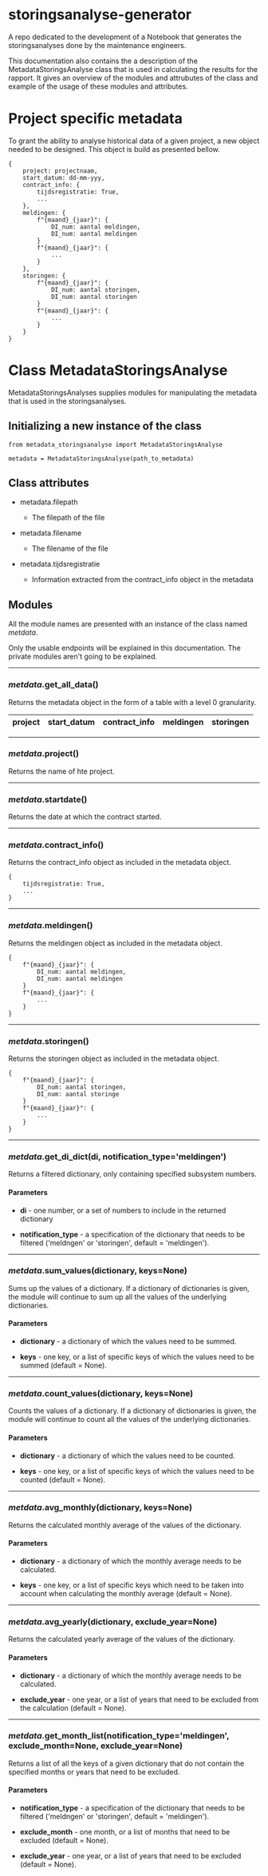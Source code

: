 # storingsanalyse-generator
A repo dedicated to the development of a Notebook that generates the storingsanalyses done by the maintenance engineers.

This documentation also contains the a description of the MetadataStoringsAnalyse class that is used in calculating 
the results for the rapport. It gives an overview of the modules and attrubutes of the class and example of the usage 
of these modules and attributes.

# Project specific metadata
To grant the ability to analyse historical data of a given project, a new object needed to be designed. This object is 
build as presented bellow.
```
{
    project: projectnaam,
    start_datum: dd-mm-yyy,
    contract_info: {
        tijdsregistratie: True,
        ...
    },
    meldingen: {
        f"{maand}_{jaar}": {
            DI_num: aantal meldingen,
            DI_num: aantal meldingen
        }
        f"{maand}_{jaar}": {
            ...
        }
    },
    storingen: {
        f"{maand}_{jaar}": {
            DI_num: aantal storingen,
            DI_num: aantal storingen
        }
        f"{maand}_{jaar}": {
            ...
        }
    }
}
```
# Class MetadataStoringsAnalyse
MetadataStoringsAnalyses supplies modules for manipulating the metadata that is used in the storingsanalyses.

## Initializing a new instance of the class
```
from metadata_storingsanalyse import MetadataStoringsAnalyse

metadata = MetadataStoringsAnalyse(path_to_metadata)
```

## Class attributes
- metadata.filepath
  
    - The filepath of the file

- metadata.filename

    - The filename of the file

- metadata.tijdsregistratie

    - Information extracted from the contract_info object in the metadata
    
## Modules

All the module names are presented with an instance of the class named *metdata*. 

Only the usable endpoints will be explained in this documentation. The private modules aren't going to be explained.

---
### *metdata*.get_all_data()

Returns the metadata object in the form of a table with a level 0 granularity.
	
|project|start_datum|contract_info|meldingen|storingen|
|-------|-----------|-------------|---------|---------|

---
### *metdata*.project()

Returns the name of hte project.

---
### *metdata*.startdate()

Returns the date at which the contract started.

---
### *metdata*.contract_info()

Returns the contract_info object as included in the metadata object. 
```
{
    tijdsregistratie: True,
    ...
}
```

---
### *metdata*.meldingen()

Returns the meldingen object as included in the metadata object. 

```
{
    f"{maand}_{jaar}": {
        DI_num: aantal meldingen,
        DI_num: aantal meldingen
    }
    f"{maand}_{jaar}": {
        ...
    }
}
```

---
### *metdata*.storingen()

Returns the storingen object as included in the metadata object.
```
{
    f"{maand}_{jaar}": {
        DI_num: aantal storingen,
        DI_num: aantal storinge
    }
    f"{maand}_{jaar}": {
        ...
    }
}
```

---
### *metdata*.get_di_dict(di, notification_type='meldingen')

Returns a filtered dictionary, only containing specified subsystem numbers.

#### Parameters
- **di** - one number, or a set of numbers to include in the returned dictionary

- **notification_type** - a specification of the dictionary that needs to be filtered ('meldngen' or 'storingen', default = 'meldingen'). 

---
### *metdata*.sum_values(dictionary, keys=None)

Sums up the values of a dictionary. If a dictionary of dictionaries is given, the module will continue to sum up all the values of the underlying dictionaries.

#### Parameters
- **dictionary** - a dictionary of which the values need to be summed.

- **keys** - one key, or a list of specific keys of which the values need to be summed (default = None). 

---
### *metdata*.count_values(dictionary, keys=None)

Counts the values of a dictionary. If a dictionary of dictionaries is given, the module will continue to count all the values of the underlying dictionaries.

#### Parameters
- **dictionary** - a dictionary of which the values need to be counted.

- **keys** - one key, or a list of specific keys of which the values need to be counted (default = None).

---
### *metdata*.avg_monthly(dictionary, keys=None)

Returns the calculated monthly average of the values of the dictionary.

#### Parameters
- **dictionary** - a dictionary of which the monthly average needs to be calculated.

- **keys** - one key, or a list of specific keys which need to be taken into account when calculating the monthly average (default = None).

---
### *metdata*.avg_yearly(dictionary, exclude_year=None)

Returns the calculated yearly average of the values of the dictionary.

#### Parameters
- **dictionary** - a dictionary of which the monthly average needs to be calculated.

- **exclude_year** - one year, or a list of years that need to be excluded from the calculation (default = None).

---
### *metdata*.get_month_list(notification_type='meldingen', exclude_month=None, exclude_year=None)

Returns a list of all the keys of a given dictionary that do not contain the specified months or years that need to be excluded.

#### Parameters

- **notification_type** - a specification of the dictionary that needs to be filtered ('meldngen' or 'storingen', default = 'meldingen').

- **exclude_month** - one month, or a list of months that need to be excluded (default = None).

- **exclude_year** - one year, or a list of years that need to be excluded (default = None).
